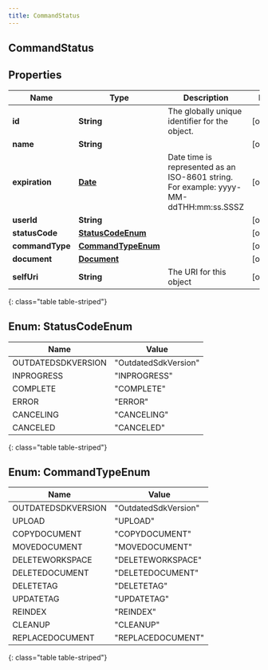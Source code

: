 ```yaml
---
title: CommandStatus
---
```

## CommandStatus


## Properties

| Name | Type | Description | Notes |
| ------------ | ------------- | ------------- | ------------- |
| **id** | **String** | The globally unique identifier for the object. |  [optional] |
| **name** | **String** |  |  [optional] |
| **expiration** | [**Date**](Date.html) | Date time is represented as an ISO-8601 string. For example: yyyy-MM-ddTHH:mm:ss.SSSZ |  [optional] |
| **userId** | **String** |  |  [optional] |
| **statusCode** | [**StatusCodeEnum**](#StatusCodeEnum) |  |  [optional] |
| **commandType** | [**CommandTypeEnum**](#CommandTypeEnum) |  |  [optional] |
| **document** | [**Document**](Document.html) |  |  [optional] |
| **selfUri** | **String** | The URI for this object |  [optional] |
{: class="table table-striped"}


<a name="StatusCodeEnum"></a>

## Enum: StatusCodeEnum

| Name | Value |
| ---- | ----- |
| OUTDATEDSDKVERSION | &quot;OutdatedSdkVersion&quot; |
| INPROGRESS | &quot;INPROGRESS&quot; |
| COMPLETE | &quot;COMPLETE&quot; |
| ERROR | &quot;ERROR&quot; |
| CANCELING | &quot;CANCELING&quot; |
| CANCELED | &quot;CANCELED&quot; |
{: class="table table-striped"}


<a name="CommandTypeEnum"></a>

## Enum: CommandTypeEnum

| Name | Value |
| ---- | ----- |
| OUTDATEDSDKVERSION | &quot;OutdatedSdkVersion&quot; |
| UPLOAD | &quot;UPLOAD&quot; |
| COPYDOCUMENT | &quot;COPYDOCUMENT&quot; |
| MOVEDOCUMENT | &quot;MOVEDOCUMENT&quot; |
| DELETEWORKSPACE | &quot;DELETEWORKSPACE&quot; |
| DELETEDOCUMENT | &quot;DELETEDOCUMENT&quot; |
| DELETETAG | &quot;DELETETAG&quot; |
| UPDATETAG | &quot;UPDATETAG&quot; |
| REINDEX | &quot;REINDEX&quot; |
| CLEANUP | &quot;CLEANUP&quot; |
| REPLACEDOCUMENT | &quot;REPLACEDOCUMENT&quot; |
{: class="table table-striped"}



